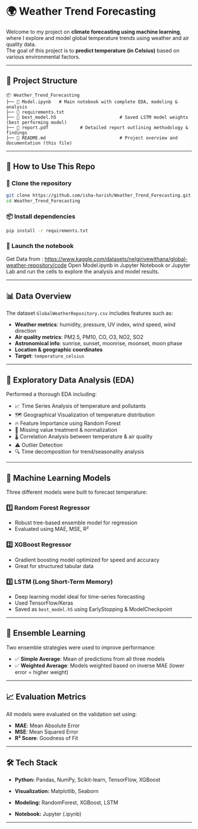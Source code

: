 # 🌍 Weather Trend Forecasting

Welcome to my project on **climate forecasting using machine learning**, where I explore and model global temperature trends using weather and air quality data.  
The goal of this project is to **predict temperature (in Celsius)** based on various environmental factors.

---

## 📁 Project Structure

```
📦 Weather_Trend_Forecasting
├── 📄 Model.ipynb   # Main notebook with complete EDA, modeling & analysis
├── 📄 requirements.txt        
├── 📄 best_model.h5                        # Saved LSTM model weights (best performing model)
├── 📄 report.pdf            # Detailed report outlining methodology & findings
├── 📄 README.md                            # Project overview and documentation (this file)
```
---
## 🧾 How to Use This Repo

### 🔻 Clone the repository
```bash
git clone https://github.com/isha-harish/Weather_Trend_Forecasting.git.
cd Weather_Trend_Forecasting
```
### 📦 Install dependencies
```bash
pip install -r requirements.txt

```

### 🚀 Launch the notebook
Get Data from : https://www.kaggle.com/datasets/nelgiriyewithana/global-weather-repository/code
Open Model.ipynb in Jupyter Notebook or Jupyter Lab and run the cells to explore the analysis and model results.

---

## 📊 Data Overview

The dataset `GlobalWeatherRepository.csv` includes features such as:

- **Weather metrics**: humidity, pressure, UV index, wind speed, wind direction  
- **Air quality metrics**: PM2.5, PM10, CO, O3, NO2, SO2  
- **Astronomical info**: sunrise, sunset, moonrise, moonset, moon phase  
- **Location & geographic coordinates**  
- **Target**: `temperature_celsius`  

---

## 🧪 Exploratory Data Analysis (EDA)

Performed a thorough EDA including:

- 📈 Time Series Analysis of temperature and pollutants  
- 🗺️ Geographical Visualization of temperature distribution  
- 🔥 Feature Importance using Random Forest  
- 🧼 Missing value treatment & normalization  
- 🌡️ Correlation Analysis between temperature & air quality  
- ⚠️ Outlier Detection  
- 🔍 Time decomposition for trend/seasonality analysis  

---

## 🤖 Machine Learning Models

Three different models were built to forecast temperature:

### 1️⃣ Random Forest Regressor
- Robust tree-based ensemble model for regression  
- Evaluated using MAE, MSE, R²  

### 2️⃣ XGBoost Regressor
- Gradient boosting model optimized for speed and accuracy  
- Great for structured tabular data  

### 3️⃣ LSTM (Long Short-Term Memory)
- Deep learning model ideal for time-series forecasting  
- Used TensorFlow/Keras  
- Saved as `best_model.h5` using EarlyStopping & ModelCheckpoint  

---

## 🧠 Ensemble Learning

Two ensemble strategies were used to improve performance:

- ✅ **Simple Average**: Mean of predictions from all three models  
- ✅ **Weighted Average**: Models weighted based on inverse MAE (lower error = higher weight)  

---

## 📈 Evaluation Metrics

All models were evaluated on the validation set using:

- **MAE**: Mean Absolute Error  
- **MSE**: Mean Squared Error  
- **R² Score**: Goodness of Fit  

---
## 🛠️ Tech Stack

- **Python:** Pandas, NumPy, Scikit-learn, TensorFlow, XGBoost

- **Visualization:** Matplotlib, Seaborn

- **Modeling:** RandomForest, XGBoost, LSTM

- **Notebook:** Jupyter (.ipynb)

---
